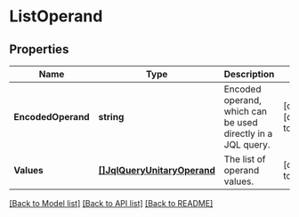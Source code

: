 # ListOperand

## Properties
Name | Type | Description | Notes
------------ | ------------- | ------------- | -------------
**EncodedOperand** | **string** | Encoded operand, which can be used directly in a JQL query. | [optional] [default to null]
**Values** | [**[]JqlQueryUnitaryOperand**](JqlQueryUnitaryOperand.md) | The list of operand values. | [default to null]

[[Back to Model list]](../README.md#documentation-for-models) [[Back to API list]](../README.md#documentation-for-api-endpoints) [[Back to README]](../README.md)


